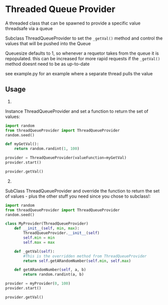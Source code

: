 # Threaded Queue Provider

A threaded class that can be spawned to provide a specific value threadsafe via a queue

Subclass ThreadQueueProvider to set the `_getVal()` method and control the values that will be pushed into the Queue

Queuesize defaults to 1, so whenever a requetor takes from the queue it is repopulated. this can be increased for more rapid requests if the `_getVal()` method doesnt need to be as up-to-date

see example.py for an example where a separate thread pulls the value


## Usage

1)

Instance ThreadQueueProvider and set a function to return the set of values:

```python
import random
from threadQueueProvider import ThreadQueueProvider
random.seed()

def myGetVal():
    return random.randint(1, 100)

provider = ThreadQueueProvider(valueFunction=myGetVal)
provider.start()

provider.getVal()
```


2)

SubClass ThreadQueueProvider and override the function to return the set of values - plus the other stuff you need since you chose to subclass!:

```python
import random
from threadQueueProvider import ThreadQueueProvider
random.seed()

class MyProvider(ThreadQueueProvider)
    def __init__(self, min, max):
        ThreadQueueProvider.__init__(self)
        self.min = min
        self.max = max

    def _getVal(self):
        #This is the overridden method from ThreadQueueProvider
        return self.getARandomNumber(self.min, self.max)

    def getARandomNumber(self, a, b)
        return random.randint(a, b)

provider = myProvider(0, 100)
provider.start()

provider.getVal()
```